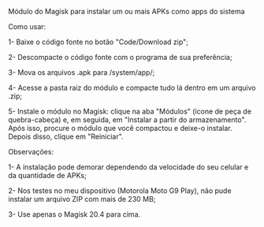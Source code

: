 Módulo do Magisk para instalar um ou mais APKs como apps do sistema

Como usar:

1- Baixe o código fonte no botão "Code/Download zip";

2- Descompacte o código fonte com o programa de sua preferência;

3- Mova os arquivos .apk para /system/app/;

4- Acesse a pasta raiz do módulo e compacte tudo lá dentro em um arquivo .zip;

5- Instale o módulo no Magisk: clique na aba "Módulos" (ícone de peça de quebra-cabeça) e, em seguida, em "Instalar a partir do armazenamento". Após isso, procure o módulo que você compactou e deixe-o instalar. Depois disso, clique em "Reiniciar".

Observações:

1- A instalação pode demorar dependendo da velocidade do seu celular e da quantidade de APKs;

2- Nos testes no meu dispositivo (Motorola Moto G9 Play), não pude instalar um arquivo ZIP com mais de 230 MB;

3- Use apenas o Magisk 20.4 para cima.
